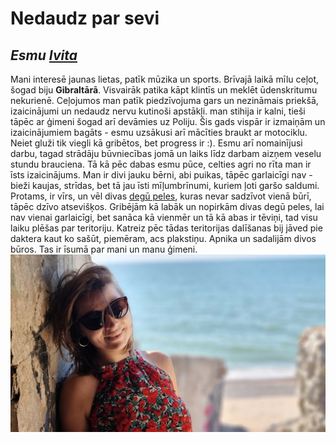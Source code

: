 # Nedaudz par sevi
## ***Esmu [Ivita](https://lv-lv.facebook.com/ivita.vasilevska)*** 
Mani interesē jaunas lietas, patīk mūzika un sports. Brīvajā laikā mīlu ceļot, šogad biju **Gibraltārā**. Visvairāk patika kāpt klintīs un meklēt ūdenskritumu nekurienē. Ceļojumos man patīk piedzīvojuma gars un nezināmais priekšā, izaicinājumi un nedaudz nervu kutinoši apstākļi. man stihija ir kalni, tieši tāpēc ar ģimeni šogad arī devāmies uz Poliju. 
Šis gads vispār ir izmaiņām un izaicinājumiem bagāts - esmu uzsākusi arī mācīties braukt ar motociklu. Neiet gluži tik viegli kā gribētos, bet progress ir :).
Esmu arī nomainījusi darbu, tagad strādāju būvniecības jomā un laiks līdz darbam aizņem veselu stundu brauciena. Tā kā pēc dabas esmu pūce, celties agri no rīta man ir īsts izaicinājums. 
Man ir divi jauku bērni, abi puikas, tāpēc garlaicīgi nav - bieži kaujas, strīdas, bet tā jau īsti mīļumbrīnumi, kuriem ļoti garšo saldumi.
Protams, ir vīrs, un vēl divas [degū peles](https://www.la.lv/maza-pele-degu), kuras nevar sadzīvot vienā būrī, tāpēc dzīvo atsevišķos. 
Gribējām kā labāk un nopirkām divas degū peles, lai nav vienai garlaicīgi, bet sanāca kā vienmēr un tā kā abas ir tēviņi, tad visu laiku plēšas par teritoriju. Katreiz pēc tādas teritorijas dalīšanas bij jāved pie daktera kaut ko sašūt, piemēram, acs plakstiņu. Apnika un sadalijām divos būros.
Tas ir īsumā par mani un manu ģimeni.
![This is an image](img/20210804_173439.jpg)